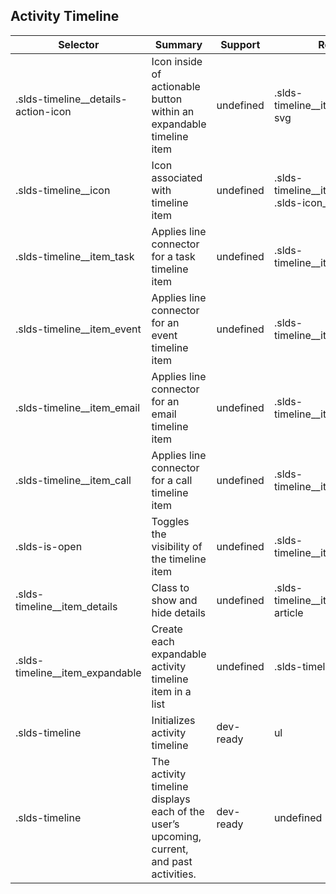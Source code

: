 

## Activity Timeline

| Selector | Summary | Support | Restrict | Variant |
|-------|-------|-------|-------|-------|
| .slds-timeline__details-action-icon | Icon inside of actionable button within an expandable timeline item | undefined | .slds-timeline__item_expandable svg | undefined |
| .slds-timeline__icon | Icon associated with timeline item | undefined | .slds-timeline__item_expandable .slds-icon_container | undefined |
| .slds-timeline__item_task | Applies line connector for a task timeline item | undefined | .slds-timeline__item_expandable | undefined |
| .slds-timeline__item_event | Applies line connector for an event timeline item | undefined | .slds-timeline__item_expandable | undefined |
| .slds-timeline__item_email | Applies line connector for an email timeline item | undefined | .slds-timeline__item_expandable | undefined |
| .slds-timeline__item_call | Applies line connector for a call timeline item | undefined | .slds-timeline__item_expandable | undefined |
| .slds-is-open | Toggles the visibility of the timeline item | undefined | .slds-timeline__item_expandable | undefined |
| .slds-timeline__item_details | Class to show and hide details | undefined | .slds-timeline__item_expandable article | undefined |
| .slds-timeline__item_expandable | Create each expandable activity timeline item in a list | undefined | .slds-timeline div | undefined |
| .slds-timeline | Initializes activity timeline | dev-ready | ul | true |
| .slds-timeline | The activity timeline displays each of the user’s upcoming, current, and past activities. | dev-ready | undefined | undefined |